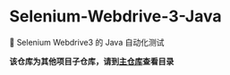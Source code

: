 # Selenium-Webdrive-3-Java
📖 Selenium Webdrive3 的 Java 自动化测试 


**该仓库为其他项目子仓库，请到[主仓库](https://github.com/xujiangchen/Test-Notes)查看目录**
